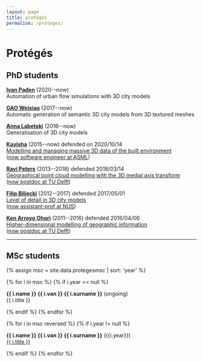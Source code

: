 ```yaml
---
layout: page
title: protégés
permalink: /proteges/
---
```


# Protégés


## PhD students

[**Ivan Pađen**](https://3d.bk.tudelft.nl/ipaden/) (2020--now)<br>
Automation of urban flow simulations with 3D city models

[**GAO Weixiao**](https://3d.bk.tudelft.nl/weixiao) (2017--now)<br>
Automatic generation of semantic 3D city models from 3D textured meshes

[**Anna Labetski**](https://3d.bk.tudelft.nl/alabetski) (2016--now)<br>
Generalisation of 3D city models

[**Kavisha**](https://3d.bk.tudelft.nl/kavisha) (2015--now)
<span class="label label">defended on 2020/10/14</span><br>
[Modelling and managing massive 3D data of the built environment](https://doi.org/10.4233/uuid:47218911-c93d-4295-a3de-231d023c1743)<br>
([now software engineer at ASML](https://www.asml.com))

[**Ravi Peters**](http://3d.bk.tudelft.nl/rypeters) (2013--2018)
<span class="label label">defended 2018/03/14</span><br> 
[Geographical point cloud modelling with the 3D medial axis transform](http://dx.doi.org/10.4233/uuid:f3a5f5af-ea54-40ba-8702-e193a087f243)<br>
([now postdoc at TU Delft](https://3d.bk.tudelft.nl/rypeters))

[**Filip Biljecki**](https://filipbiljecki.com/) (2012--2017)
<span class="label label">defended 2017/05/01</span><br> 
[Level of detail in 3D city models](http://doi.org/b463)<br>
([now assistant-prof at NUS](https://filipbiljecki.com/))

[**Ken Arroyo Ohori**](http://3d.bk.tudelft.nl/ken) (2011--2016) 
<span class="label label">defended 2016/04/06</span><br> 
[Higher-dimensional modelling of geographic information](https://3d.bk.tudelft.nl/ken/en/thesis/)<br>
([now postdoc at TU Delft](https://3d.bk.tudelft.nl/ken))

- - -

## MSc students 

{% assign msc = site.data.protegesmsc | sort: 'year' %}

{% for i in msc %}
{% if i.year == null %}

<p><strong>{{ i.name }} {{ i.van }} {{ i.surname }}</strong> (ongoing)<br>{{ i.title }}</p>

{% endif %}
{% endfor %}

{% for i in msc reversed %}
{% if i.year != null %}

<p><strong>{{ i.name }} {{ i.van }} {{ i.surname }}</strong> ({{i.year}})<br><a href="{{ i.url }}">{{ i.title }}</a></p>

{% endif %}
{% endfor %}




  
